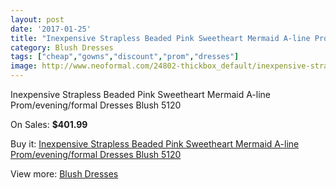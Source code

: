 ```yaml
---
layout: post
date: '2017-01-25'
title: "Inexpensive Strapless Beaded Pink Sweetheart Mermaid A-line Prom/evening/formal Dresses Blush 5120"
category: Blush Dresses
tags: ["cheap","gowns","discount","prom","dresses"]
image: http://www.neoformal.com/24802-thickbox_default/inexpensive-strapless-beaded-pink-sweetheart-mermaid-a-line-prom-evening-formal-dresses-blush-5120.jpg
---
```

Inexpensive Strapless Beaded Pink Sweetheart Mermaid A-line Prom/evening/formal Dresses Blush 5120

On Sales: **$401.99**
<a href="https://www.neoformal.com/en/blush-dresses/8436-inexpensive-strapless-beaded-pink-sweetheart-mermaid-a-line-prom-evening-formal-dresses-blush-5120.html"><amp-img layout="responsive" width="600" height="600" src="//www.neoformal.com/24802-thickbox_default/inexpensive-strapless-beaded-pink-sweetheart-mermaid-a-line-prom-evening-formal-dresses-blush-5120.jpg" alt="Inexpensive Strapless Beaded Pink Sweetheart Mermaid A-line Prom/evening/formal Dresses Blush 5120 0" /></a>
<a href="https://www.neoformal.com/en/blush-dresses/8436-inexpensive-strapless-beaded-pink-sweetheart-mermaid-a-line-prom-evening-formal-dresses-blush-5120.html"><amp-img layout="responsive" width="600" height="600" src="//www.neoformal.com/24804-thickbox_default/inexpensive-strapless-beaded-pink-sweetheart-mermaid-a-line-prom-evening-formal-dresses-blush-5120.jpg" alt="Inexpensive Strapless Beaded Pink Sweetheart Mermaid A-line Prom/evening/formal Dresses Blush 5120 1" /></a>
<a href="https://www.neoformal.com/en/blush-dresses/8436-inexpensive-strapless-beaded-pink-sweetheart-mermaid-a-line-prom-evening-formal-dresses-blush-5120.html"><amp-img layout="responsive" width="600" height="600" src="//www.neoformal.com/24803-thickbox_default/inexpensive-strapless-beaded-pink-sweetheart-mermaid-a-line-prom-evening-formal-dresses-blush-5120.jpg" alt="Inexpensive Strapless Beaded Pink Sweetheart Mermaid A-line Prom/evening/formal Dresses Blush 5120 2" /></a>

Buy it: [Inexpensive Strapless Beaded Pink Sweetheart Mermaid A-line Prom/evening/formal Dresses Blush 5120](https://www.neoformal.com/en/blush-dresses/8436-inexpensive-strapless-beaded-pink-sweetheart-mermaid-a-line-prom-evening-formal-dresses-blush-5120.html "Inexpensive Strapless Beaded Pink Sweetheart Mermaid A-line Prom/evening/formal Dresses Blush 5120")

View more: [Blush Dresses](https://www.neoformal.com/en/7-blush-dresses "Blush Dresses")